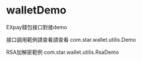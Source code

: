 # walletDemo
EXpay錢包接口對接demo

接口調用範例請查看請查看
com.star.wallet.utilis.Demo

RSA加解密範例
com.star.wallet.utilis.RsaDemo